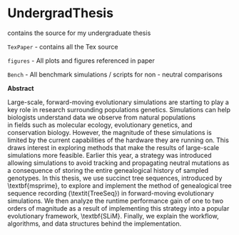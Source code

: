 # UndergradThesis
contains the source for my undergraduate thesis

`TexPaper` - contains all the Tex source

`figures` - All plots and figures referenced in paper

`Bench` - All benchmark simulations / scripts for non - neutral comparisons

**Abstract**

Large-scale, forward-moving evolutionary simulations are starting to play a key role in research surrounding populations genetics. Simulations can help biologists understand data we observe from natural populations  
in fields such as molecular ecology, evolutionary genetics, and conservation biology.
However, the magnitude of these simulations is limited by the current capabilities of the hardware they are running on. 
This draws interest in exploring methods that make the results of large-scale simulations more feasible. 
Earlier this year, a strategy was introduced allowing simulations to avoid tracking and propagating neutral 
mutations as a consequence of storing the entire genealogical history of sampled genotypes.
In this thesis, we use succinct tree sequences, introduced by \textbf{msprime}, to
explore and implement the method of genealogical tree sequence recording (\textit{TreeSeq})
in forward-moving evolutionary simulations.
We then analyze the runtime performance gain of one to two orders of magnitude as a result of 
implementing this strategy into a popular evolutionary framework, \textbf{SLiM}.
Finally, we explain the workflow, algorithms, and data structures 
behind the implementation.
